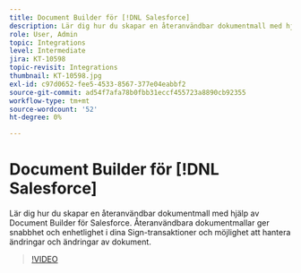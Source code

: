 ```yaml
---
title: Document Builder för [!DNL Salesforce]
description: Lär dig hur du skapar en återanvändbar dokumentmall med hjälp av Document Builder för Salesforce
role: User, Admin
topic: Integrations
level: Intermediate
jira: KT-10598
topic-revisit: Integrations
thumbnail: KT-10598.jpg
exl-id: c97d0652-fee5-4533-8567-377e04eabbf2
source-git-commit: ad54f7afa78b0fbb31eccf455723a8890cb92355
workflow-type: tm+mt
source-wordcount: '52'
ht-degree: 0%

---
```


# Document Builder för [!DNL Salesforce]

Lär dig hur du skapar en återanvändbar dokumentmall med hjälp av Document Builder för Salesforce. Återanvändbara dokumentmallar ger snabbhet och enhetlighet i dina Sign-transaktioner och möjlighet att hantera ändringar och ändringar av dokument.

>[!VIDEO](https://video.tv.adobe.com/v/3409414?quality=12&learn=on&hidetitle=true)
